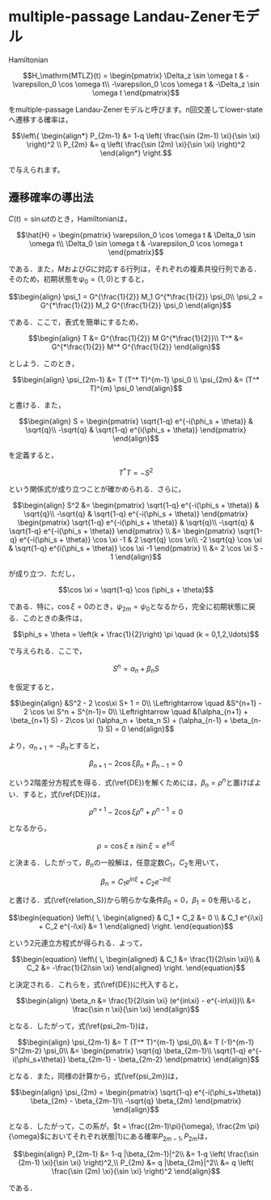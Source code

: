 # multiple-passage Landau-Zenerモデル

Hamiltonian
```math
H_\mathrm{MTLZ}(t)
=
\begin{pmatrix}
    \Delta_z \sin \omega t & -\varepsilon_0 \cos \omega t\\
    -\varepsilon_0 \cos \omega t & -\Delta_z \sin \omega t
\end{pmatrix}
```
をmultiple-passage Landau-Zenerモデルと呼びます。$`n`$回交差してlower-stateへ遷移する確率は，
```math
\left\{
\begin{align*}
    P_{2m-1}
    &= 1-q \left( \frac{\sin (2m-1) \xi}{\sin \xi} \right)^2 \\
    P_{2m} 
    &= q \left( \frac{\sin (2m) \xi}{\sin \xi} \right)^2
\end{align*}
\right.
```
で与えられます。

## 遷移確率の導出法

$C(t) =\sin \omega t$のとき，Hamiltonianは，
```math
\hat{H}
=
\begin{pmatrix}
    \varepsilon_0 \cos \omega t & \Delta_0 \sin \omega t\\
    \Delta_0 \sin \omega t & -\varepsilon_0 \cos \omega t
\end{pmatrix}
```
である．また，$M$および$G$に対応する行列は，それぞれの複素共役行列である．そのため，初期状態を$\psi_0 = (1,0)$とすると，
```math
\begin{align}
    \psi_1 = G^{\frac{1}{2}} M_1 G^{*\frac{1}{2}} \psi_0\\
    \psi_2 = G^{*\frac{1}{2}} M_2 G^{\frac{1}{2}} \psi_0
\end{align}
```
である．ここで，表式を簡単にするため，
```math
\begin{align}
    T &= G^{\frac{1}{2}} M G^{*\frac{1}{2}}\\
    T^* &= G^{*\frac{1}{2}} M^* G^{\frac{1}{2}}
\end{align}
```
としよう．このとき，
```math
\begin{align}
    \psi_{2m-1}
    &= T (T^* T)^{m-1} \psi_0 \\
    \psi_{2m}
    &= (T^* T)^{m} \psi_0
\end{align}
```
と書ける．また，
```math
\begin{align}
    S
    = 
    \begin{pmatrix}
        \sqrt{1-q} e^{-i(\phi_s + \theta)} & \sqrt{q}\\
        -\sqrt{q} & \sqrt{1-q} e^{i(\phi_s + \theta)}
    \end{pmatrix}
\end{align}
```
を定義すると，
```math
T^* T = - S^2
```
という関係式が成り立つことが確かめられる．さらに，
```math
\begin{align}
    S^2
    &=
    \begin{pmatrix}
        \sqrt{1-q} e^{-i(\phi_s + \theta)} & \sqrt{q}\\
        -\sqrt{q} & \sqrt{1-q} e^{-i(\phi_s + \theta)}
    \end{pmatrix}
    \begin{pmatrix}
        \sqrt{1-q} e^{-i(\phi_s + \theta)} & \sqrt{q}\\
        -\sqrt{q} & \sqrt{1-q} e^{-i(\phi_s + \theta)}
    \end{pmatrix} \\
    &=
    \begin{pmatrix}
        \sqrt{1-q} e^{-i(\phi_s + \theta)} \cos \xi -1 & 2 \sqrt{q} \cos \xi\\
        -2 \sqrt{q} \cos \xi & \sqrt{1-q} e^{i(\phi_s + \theta)} \cos \xi -1
    \end{pmatrix} \\
    &=
    2 \cos \xi S - 1
\end{align}
```
が成り立つ．ただし，
```math
\cos \xi = \sqrt{1-q} \cos (\phi_s + \theta)
```
である．特に，$\cos \xi = 0$のとき，$\psi_{2m} = \psi_0$となるから，完全に初期状態に戻る．このときの条件は，
```math
\phi_s + \theta = \left(k + \frac{1}{2}\right) \pi \quad (k = 0,1,2,\ldots)
```
で与えられる．ここで，
```math
S^n = \alpha_n + \beta_n S
```
を仮定すると，
```math
\begin{align}
    &S^2 - 2 \cos\xi S+ 1 = 0\\
    \Leftrightarrow \quad &S^{n+1} - 2 \cos \xi S^n + S^{n-1}= 0\\
    \Leftrightarrow \quad &(\alpha_{n+1} + \beta_{n+1} S) - 2\cos \xi (\alpha_n + \beta_n S) + (\alpha_{n-1} + \beta_{n-1} S) = 0
\end{align}
```
より，$\alpha_{n+1} = - \beta_n$とすると，
```math
\beta_{n+1} - 2 \cos\xi \beta_n + \beta_{n-1} = 0
```
という2階差分方程式を得る．式(\ref{DE})を解くためには，$\beta_n = \rho^n$と置けばよい．すると，式(\ref{DE})は，
```math
\begin{equation}
  \rho^{n+1} - 2 \cos \xi \rho^n + \rho^{n-1} = 0
\end{equation}
```
となるから，
```math
\begin{equation}
  \rho = \cos \xi \pm i \sin \xi = e^{\pm i \xi}
\end{equation}
```
と決まる．したがって，$B_n$の一般解は，任意定数$C_1$，$C_2$を用いて，
```math
\begin{equation}
  \beta_n = C_1 e^{in\xi} + C_2 e^{-in\xi}
\end{equation}
```
と書ける．式(\ref{relation_S})から明らかな条件$\beta_0 = 0$，$\beta_1=0$を用いると，
```math
\begin{equation}
  \left\{ \,
  \begin{aligned}
    & C_1 + C_2 &= 0 \\
    & C_1 e^{i\xi} + C_2 e^{-i\xi} &= 1 
  \end{aligned}
  \right.
\end{equation}
```
という2元連立方程式が得られる．よって，
```math
\begin{equation}
  \left\{ \,
    \begin{aligned}
    &  C_1 &= \frac{1}{2i\sin \xi}\\
    &  C_2 &= -\frac{1}{2i\sin \xi}
    \end{aligned}
  \right.
\end{equation}
```
と決定される．これらを，式(\ref{DE})に代入すると，
```math
\begin{align}
  \beta_n
  &= \frac{1}{2i\sin \xi} (e^{in\xi} - e^{-in\xi})\\
  &= \frac{\sin n \xi}{\sin \xi}
\end{align}
```
となる．したがって，式(\ref{psi_2m-1})は，
```math
\begin{align}
  \psi_{2m-1}
  &= T (T^* T)^{m-1} \psi_0\\
  &= T (-1)^{m-1} S^{2m-2} \psi_0\\
  &= 
  \begin{pmatrix}
    \sqrt{q} \beta_{2m-1}\\
    \sqrt{1-q} e^{-i(\phi_s+\theta)} \beta_{2m-1} - \beta_{2m-2}
  \end{pmatrix}
\end{align}
```
となる．また，同様の計算から，式(\ref{psi_2m})は，
```math
\begin{align}
  \psi_{2m} = 
  \begin{pmatrix}
    \sqrt{1-q} e^{-i(\phi_s+\theta)} \beta_{2m} - \beta_{2m-1}\\
    -\sqrt{q} \beta_{2m}
  \end{pmatrix}
\end{align}
```
となる．したがって，この系が，$t = \frac{(2m-1)\pi}{\omega}, \frac{2m \pi}{\omega}$においてそれぞれ状態$|1\rangle$にある確率$P_{2m-1}, P_{2m}$は，
```math
\begin{align}
  P_{2m-1}
  &= 1-q |\beta_{2m-1}|^2\\
  &= 1-q \left( \frac{\sin (2m-1) \xi}{\sin \xi} \right)^2,\\
  P_{2m} 
  &= q |\beta_{2m}|^2\\
  &= q \left( \frac{\sin (2m) \xi}{\sin \xi} \right)^2
\end{align}
```
である．